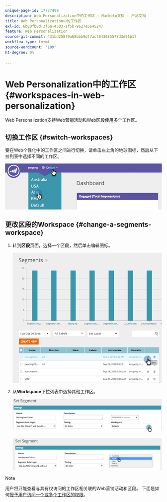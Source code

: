 ```yaml
---
unique-page-id: 17727499
description: Web Personalization中的工作区 — Marketo文档 — 产品文档
title: Web Personalization中的工作区
exl-id: 6b80fb8d-3f6a-4503-af5b-9627e5645247
feature: Web Personalization
source-git-commit: 431bd258f9a68bbb9df7acf043085578d3d91b1f
workflow-type: tm+mt
source-wordcount: '109'
ht-degree: 0%

---
```


# Web Personalization中的工作区 {#workspaces-in-web-personalization}

Web Personalization支持Web营销活动和Web区段使用多个工作区。

## 切换工作区 {#switch-workspaces}

要在Web个性化中的工作区之间进行切换，请单击左上角的地球图标，然后从下拉列表中选择不同的工作区。

![](assets/ss7.png)

## 更改区段的Workspace {#change-a-segments-workspace}

1. 转到&#x200B;**区段**&#x200B;页面，选择一个区段，然后单击编辑图标。

   ![](assets/ss4.png)

1. 从&#x200B;**Workspace**&#x200B;下拉列表中选择其他工作区。

   ![](assets/ss6.png)

   ![](assets/ss5.png)

>[!NOTE]
>
>用户将只能查看与其有权访问的工作区相关联的Web营销活动和区段。 下面是如何[授予用户访问一个或多个工作区的权限](/help/marketo/product-docs/administration/workspaces-and-person-partitions/allow-user-access-to-a-workspace.md)。
